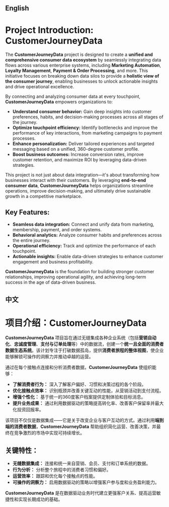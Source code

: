 ## English

# Project Introduction: CustomerJourneyData

The **CustomerJourneyData** project is designed to create a **unified and comprehensive consumer data ecosystem** by seamlessly integrating data flows across various enterprise systems, including **Marketing Automation**, **Loyalty Management**, **Payment & Order Processing**, and more. This initiative focuses on breaking down data silos to provide a **holistic view of the consumer journey**, enabling businesses to unlock actionable insights and drive operational excellence.

By connecting and analyzing consumer data at every touchpoint, **CustomerJourneyData** empowers organizations to:  

- **Understand consumer behavior:** Gain deep insights into customer preferences, habits, and decision-making processes across all stages of the journey.  
- **Optimize touchpoint efficiency:** Identify bottlenecks and improve the performance of key interactions, from marketing campaigns to payment processes.  
- **Enhance personalization:** Deliver tailored experiences and targeted messaging based on a unified, 360-degree customer profile.  
- **Boost business outcomes:** Increase conversion rates, improve customer retention, and maximize ROI by leveraging data-driven strategies.  

This project is not just about data integration—it's about transforming how businesses interact with their customers. By leveraging **end-to-end consumer data**, **CustomerJourneyData** helps organizations streamline operations, improve decision-making, and ultimately drive sustainable growth in a competitive marketplace.  

## Key Features:  
- **Seamless data integration:** Connect and unify data from marketing, membership, payment, and order systems.  
- **Behavioral analytics:** Analyze consumer habits and preferences across the entire journey.  
- **Operational efficiency:** Track and optimize the performance of each touchpoint.  
- **Actionable insights:** Enable data-driven strategies to enhance customer engagement and business profitability.  

**CustomerJourneyData** is the foundation for building stronger customer relationships, improving operational agility, and achieving long-term success in the age of data-driven business.

## 中文

# 项目介绍：CustomerJourneyData

**CustomerJourneyData** 项目旨在通过无缝集成各种企业系统（包括**营销自动化**、**忠诚度管理**、**支付与订单处理**等）中的数据流，创建一个**统一且全面的消费者数据生态系统**。该计划专注于打破数据孤岛，提供**消费者旅程的整体视图**，使企业能够解锁可操作的洞察力并推动卓越的运营。

通过在每个接触点连接和分析消费者数据，**CustomerJourneyData** 使组织能够：  

- **了解消费者行为：** 深入了解客户偏好、习惯和决策过程的各个阶段。  
- **优化接触点效率：** 识别瓶颈并改善关键互动的性能，从营销活动到支付流程。  
- **增强个性化：** 基于统一的360度客户档案提供定制体验和目标消息。  
- **提升业务成果：** 通过利用数据驱动的策略提高转化率、改善客户保留率并最大化投资回报率。  

该项目不仅仅是数据集成——它是关于改变企业与客户互动的方式。通过利用**端到端的消费者数据**，**CustomerJourneyData** 帮助组织简化运营、改善决策，并最终在竞争激烈的市场中实现可持续增长。  

## 关键特性：  
- **无缝数据集成：** 连接和统一来自营销、会员、支付和订单系统的数据。  
- **行为分析：** 分析整个旅程中的消费者习惯和偏好。  
- **运营效率：** 跟踪和优化每个接触点的性能。  
- **可操作的洞察力：** 启用数据驱动的策略以增强客户参与度和业务盈利能力。  

**CustomerJourneyData** 是在数据驱动业务时代建立更强客户关系、提高运营敏捷性和实现长期成功的基础。
